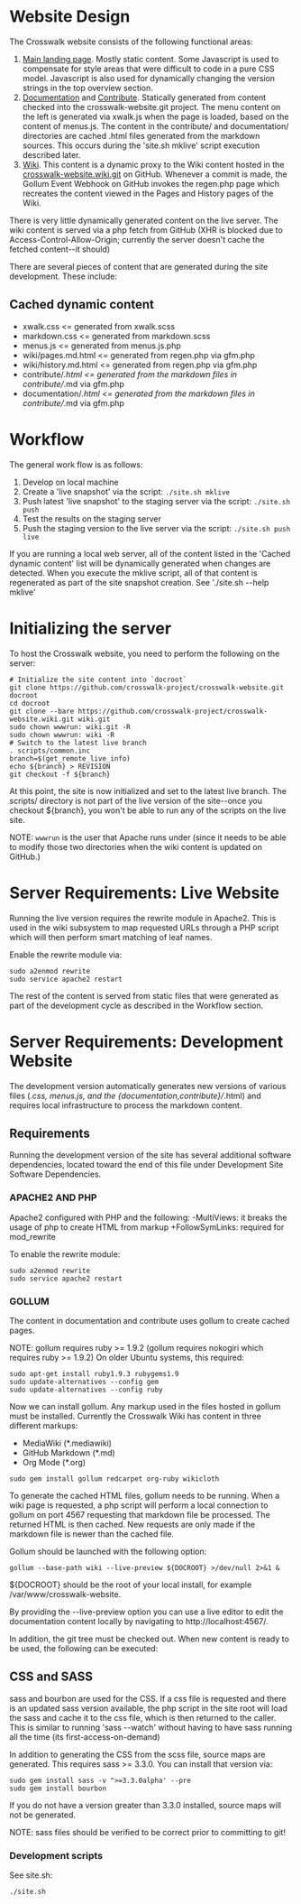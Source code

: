 # Website Design
The Crosswalk website consists of the following functional areas:

1. [Main landing page](https://crosswalk-project.org). Mostly static content. Some Javascript is used to compensate for style areas that were difficult to code in a pure CSS model. Javascript is also used for dynamically changing the version strings in the top overview section.
2. [Documentation](https://crosswalk-project.org/#documentation) and [Contribute](https://crosswalk-project.org/#contribute). Statically generated from content checked into the crosswalk-website.git project. The menu content on the left is generated via xwalk.js when the page is loaded, based on the content of menus.js. The content in the contribute/ and documentation/ directories are cached .html files generated from the markdown sources. This occurs during the 'site.sh mklive' script execution described later.
3. [Wiki](https://crosswalk-project.org/#wiki). This content is a dynamic proxy to the Wiki content hosted in the [crosswalk-website.wiki.git](https://github.com/crosswalk-project/crosswalk-website.wiki.git) on GitHub. Whenever a commit is made, the Gollum Event Webhook on GitHub invokes the regen.php page which recreates the content viewed in the Pages and History pages of the Wiki.

There is very little dynamically generated content on the live server. The wiki content is served via a php fetch from GitHub (XHR is blocked due to Access-Control-Allow-Origin; currently the server doesn't cache the fetched content--it should)

There are several pieces of content that are generated during the site development. These include:

## Cached dynamic content
* xwalk.css <= generated from xwalk.scss
* markdown.css <= generated from markdown.scss
* menus.js <= generated from menus.js.php
* wiki/pages.md.html <= generated from regen.php via gfm.php
* wiki/history.md.html <= generated from regen.php via gfm.php
* contribute/*.html <= generated from the markdown files in contribute/*.md via gfm.php
* documentation/*.html <= generated from the markdown files in contribute/*.md via gfm.php

# Workflow
The general work flow is as follows:

1. Develop on local machine
2. Create a 'live snapshot' via the script: `./site.sh mklive`
3. Push latest 'live snapshot' to the staging server via the script: `./site.sh push`
4. Test the results on the staging server
4. Push the staging version to the live server via the script: `./site.sh push live`

If you are running a local web server, all of the content listed in the 'Cached dynamic content' list will be dynamically generated when changes are detected. When you execute the mklive script, all of that content is regenerated as part of the site snapshot creation. See './site.sh --help mklive'


# Initializing the server
To host the Crosswalk website, you need to perform the following on the server:

```
# Initialize the site content into `docroot`
git clone https://github.com/crosswalk-project/crosswalk-website.git docroot
cd docroot
git clone --bare https://github.com/crosswalk-project/crosswalk-website.wiki.git wiki.git
sudo chown wwwrun: wiki.git -R
sudo chown wwwrun: wiki -R
# Switch to the latest live branch
. scripts/common.inc
branch=$(get_remote_live_info)
echo ${branch} > REVISION
git checkout -f ${branch}
```

At this point, the site is now initialized and set to the latest live branch. The scripts/ directory is not part of the live version of the site--once you checkout ${branch}, you won't be able to run any of the scripts on the live site.

NOTE: `wwwrun` is the user that Apache runs under (since it needs to be able to modify those two 
directories when the wiki content is updated on GitHub.)

# Server Requirements: Live Website
Running the live version requires the rewrite module in Apache2. This is used
in the wiki subsystem to map requested URLs through a PHP
script which will then perform smart matching of leaf names.

Enable the rewrite module via:

```
sudo a2enmod rewrite
sudo service apache2 restart
```

The rest of the content is served from static files that were
generated as part of the development cycle as described in the Workflow
section.

# Server Requirements: Development Website

The development version automatically generates new versions
of various files (*.css, menus.js, and the {documentation,contribute}/*.html) and requires local infrastructure to process the markdown content.

## Requirements
Running the development version of the site has several additional
software dependencies, located toward the end of this file under
Development Site Software Dependencies.

### APACHE2 AND PHP

Apache2 configured with PHP and the following:
  -MultiViews: it breaks the usage of php to create HTML from markup
  +FollowSymLinks: required for mod_rewrite

To enable the rewrite module:

```
sudo a2enmod rewrite
sudo service apache2 restart
```

### GOLLUM

The content in documentation and contribute uses gollum to create cached pages.

NOTE:
gollum requires ruby >= 1.9.2 (gollum requires nokogiri which requires
ruby >= 1.9.2) On older Ubuntu systems, this required:

```
sudo apt-get install ruby1.9.3 rubygems1.9
sudo update-alternatives --config gem
sudo update-alternatives --config ruby
```

Now we can install gollum. Any markup used in the files hosted in gollum
must be installed. Currently the Crosswalk Wiki has content in three
different markups:

* MediaWiki (*.mediawiki)
* GitHub Markdown (*.md)
* Org Mode (*.org)

```
sudo gem install gollum redcarpet org-ruby wikicloth
```

To generate the cached HTML files, gollum needs to be running. When a
wiki page is requested, a php script will perform a local connection to
gollum on port 4567 requesting that markdown file be processed. The
returned HTML is then cached. New requests are only made if the markdown
file is newer than the cached file.

Gollum should be launched with the following option:

```
gollum --base-path wiki --live-preview ${DOCROOT} >/dev/null 2>&1 &
```

${DOCROOT} should be the root of your local install, for example /var/www/crosswalk-website.

By providing the --live-preview option you can use a live editor to edit
the documentation content locally by navigating to http://localhost:4567/.

In addition, the git tree must be checked out. When new content is ready
to be used, the following can be executed:

## CSS and SASS

sass and bourbon are used for the CSS. If a css file is requested and
there is an updated sass version available, the php script in the site
root will load the sass and cache it to the css file, which is then
returned to the caller. This is similar to running 'sass --watch'
without having to have sass running all the time (its
first-access-on-demand)

In addition to generating the CSS from the scss file, source maps are
generated. This requires sass >= 3.3.0. You can install that version
via:

```
sudo gem install sass -v ">=3.3.0alpha' --pre
sudo gem install bourbon
```

If you do not have a version greater than 3.3.0 installed, source maps
will not be generated.

NOTE:
sass files should be verified to be correct prior to committing to git!


### Development scripts

See site.sh:
```
./site.sh
```
